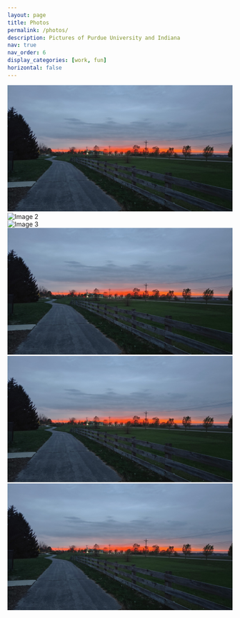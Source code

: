 ```yaml
---
layout: page
title: Photos
permalink: /photos/
description: Pictures of Purdue University and Indiana
nav: true
nav_order: 6
display_categories: [work, fun]
horizontal: false
---
```


<div class="container">
  <div class="row">
    <div class="col">
      <img src="/assets/img/springsunset2.jpg" class="img-fluid" alt="Image 1">
    </div>
    <div class="col-6">
      <img src="/assets/img/celerybog1.jpg" class="img-fluid" alt="Image 2">
    </div>
    <div class="col">
      <img src="/assets/img/celerybog2.jpg" class="img-fluid" alt="Image 3">
    </div>
  </div>
  <div class="row">
    <div class="col">
      <img src="/assets/img/springsunset2.jpg" class="img-fluid" alt="Image 4">
    </div>
    <div class="col-5">
      <img src="/assets/img/springsunset2.jpg" class="img-fluid" alt="Image 5">
    </div>
    <div class="col">
      <img src="/assets/img/springsunset2.jpg" class="img-fluid" alt="Image 6">
    </div>
  </div>
</div>

